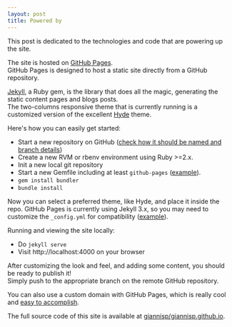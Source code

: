 ```yaml
---
layout: post
title: Powered by
---
```


This post is dedicated to the technologies and code that are powering up the site.  

The site is hosted on [GitHub Pages](https://pages.github.com/).  
GitHub Pages is designed to host a static site directly from a GitHub repository.  

[Jekyll](https://github.com/jekyll/jekyll), a Ruby gem, is the library that does all the magic, generating the static content pages and blogs posts.  
The two-columns responsive theme that is currently running is a customized version of the excellent [Hyde](https://github.com/poole/hyde) theme.  

Here's how you can easily get started:  

- Start a new repository on GitHub ([check how it should be named and branch details](https://help.github.com/articles/user-organization-and-project-pages/))
- Create a new RVM or rbenv environment using Ruby >=2.x.
- Init a new local git repository
- Start a new Gemfile including at least `github-pages` ([example](https://github.com/giannisp/giannisp.github.io/blob/master/Gemfile)).
- `gem install bundler`
- `bundle install`

Now you can select a preferred theme, like Hyde, and place it inside the repo.
GitHub Pages is currently using Jekyll 3.x, so you may need to customize the `_config.yml` for compatibility ([example](https://github.com/giannisp/giannisp.github.io/blob/master/_config.yml)).

Running and viewing the site locally:

- Do `jekyll serve`
- Visit http://localhost:4000 on your browser

After customizing the look and feel, and adding some content, you should be ready to publish it!  
Simply push to the appropriate branch on the remote GitHub repository.

You can also use a custom domain with GitHub Pages, which is really cool and [easy to accomplish](https://help.github.com/articles/using-a-custom-domain-with-github-pages/).

The full source code of this site is available at [giannisp/giannisp.github.io](https://github.com/giannisp/giannisp.github.io).
